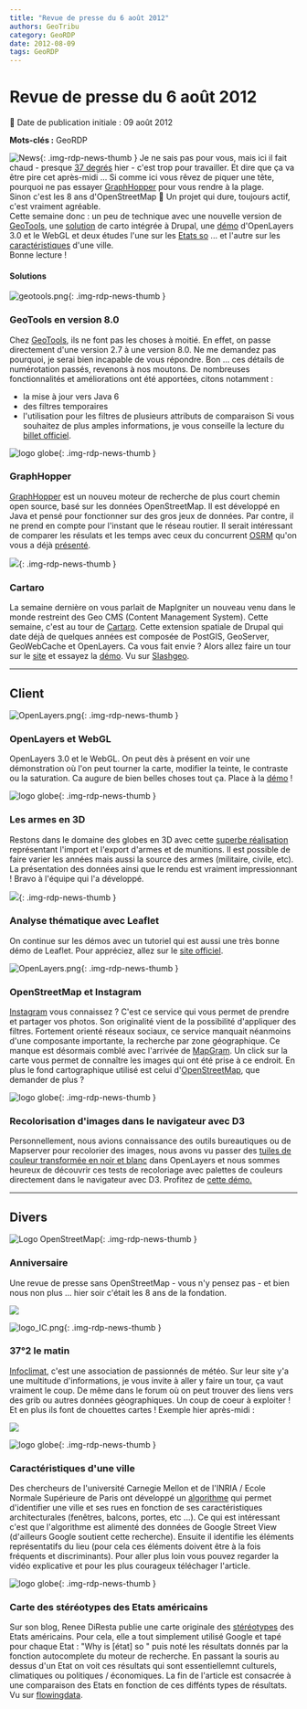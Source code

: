 ```yaml
---
title: "Revue de presse du 6 août 2012"
authors: GeoTribu
category: GeoRDP
date: 2012-08-09
tags: GeoRDP
---
```


# Revue de presse du 6 août 2012


:calendar: Date de publication initiale : 09 août 2012

**Mots-clés :** GeoRDP


![News](https://cdn.geotribu.fr/img/internal/icons-rdp-news/news.png "Icône news générique"){: .img-rdp-news-thumb }
 Je ne sais pas pour vous, mais ici il fait chaud - presque [37 degrés](#news22) hier - c'est trop pour travailler. Et dire que ça va être pire cet après-midi ... Si comme ici vous rêvez de piquer une tête, pourquoi ne pas essayer [GraphHopper](#news12) pour vous rendre à la plage.  
 Sinon c'est les 8 ans d'OpenStreetMap :slightly_smiling_face: Un projet qui dure, toujours actif, c'est vraiment agréable.  
 Cette semaine donc : un peu de technique avec une nouvelle version de [GeoTools](#news11), une [solution](#news21) de carto intégrée à Drupal, une [démo](#news23) d'OpenLayers 3.0 et le WebGL et deux études l'une sur les [Etats so](#news41) ... et l'autre sur les [caractéristiques](#news42) d'une ville.  
 Bonne lecture !




#### Solutions

 ![geotools.png](https://cdn.geotribu.fr/images/logos-icones/logiciels_librairies/geotools.png){: .img-rdp-news-thumb }

### GeoTools en version 8.0

 Chez [GeoTools](http://www.geotools.org/), ils ne font pas les choses à moitié. En effet, on passe directement d'une version 2.7 à une version 8.0. Ne me demandez pas pourquoi, je serai bien incapable de vous répondre. Bon ... ces détails de numérotation passés, revenons à nos moutons. De nombreuses fonctionnalités et améliorations ont été apportées, citons notamment :

  * la mise à jour vers Java 6
 * des filtres temporaires
 * l'utilisation pour les filtres de plusieurs attributs de comparaison
  Si vous souhaitez de plus amples informations, je vous conseille la lecture du [billet officiel](http://geotoolsnews.blogspot.fr/2012/08/geotools-80-released.html).




 ![logo globe](https://cdn.geotribu.fr/img/internal/icons-rdp-news/world.png "Icône de globe"){: .img-rdp-news-thumb }

### GraphHopper

 [GraphHopper](https://github.com/karussell/GraphHopper) est un nouveu moteur de recherche de plus court chemin open source, basé sur les données OpenStreetMap. Il est développé en Java et pensé pour fonctionner sur des gros jeux de données. Par contre, il ne prend en compte pour l'instant que le réseau routier. Il serait intéressant de comparer les résulats et les temps avec ceux du concurrent [OSRM](http://project-osrm.org/) qu'on vous a déjà [présenté](http://geotribu.net/node/520).




 ![](http://geotribu.net/sites/default/files/Tuto/img/Blog/drupal.png){: .img-rdp-news-thumb }

### Cartaro

 La semaine dernière on vous parlait de MapIgniter un nouveau venu dans le monde restreint des Geo CMS (Content Management System). Cette semaine, c'est au tour de [Cartaro](http://drupal.org/project/cartaro). Cette extension spatiale de Drupal qui date déjà de quelques années est composée de PostGIS, GeoServer, GeoWebCache et OpenLayers. Ca vous fait envie ? Alors allez faire un tour sur le [site](http://cartaro.org/) et essayez la [démo](http://demo.cartaro.org/). Vu sur [Slashgeo](http://slashgeo.org/2012/08/07/Cartaro-Geospatial-CMS).




----

## Client


 ![OpenLayers.png](https://cdn.geotribu.fr/images/logos-icones/logiciels_librairies/openlayers.png){: .img-rdp-news-thumb }

### OpenLayers et WebGL

 OpenLayers 3.0 et le WebGL. On peut dès à présent en voir une démonstration où l'on peut tourner la carte, modifier la teinte, le contraste ou la saturation. Ca augure de bien belles choses tout ça. Place à la [démo](http://dev.camptocamp.com/files/tpayne/ol3/demos/side-by-side/advanced-optimizations.html) !




 ![logo globe](https://cdn.geotribu.fr/img/internal/icons-rdp-news/world.png "Icône de globe"){: .img-rdp-news-thumb }

### Les armes en 3D

 Restons dans le domaine des globes en 3D avec cette [superbe réalisation](http://workshop.chromeexperiments.com/projects/armsglobe/) représentant l'import et l'export d'armes et de munitions. Il est possible de faire varier les années mais aussi la source des armes (militaire, civile, etc). La présentation des données ainsi que le rendu est vraiment impressionnant ! Bravo à l'équipe qui l'a développé.




 ![](https://cdn.geotribu.fr/images/logos-icones/logiciels_librairies/leaflet.png){: .img-rdp-news-thumb }

### Analyse thématique avec Leaflet

 On continue sur les démos avec un tutoriel qui est aussi une très bonne démo de Leaflet. Pour appréciez, allez sur le [site officiel](http://leaflet.cloudmade.com/examples/choropleth.html).




 ![OpenLayers.png](https://cdn.geotribu.fr/images/internal/icons-rdp-news/world.png){: .img-rdp-news-thumb }

### OpenStreetMap et Instagram

 [Instagram](http://instagram.com/) vous connaissez ? C'est ce service qui vous permet de prendre et partager vos photos. Son originalité vient de la possibilité d'appliquer des filtres. Fortement orienté réseaux sociaux, ce service manquait néanmoins d'une composante importante, la recherche par zone géographique. Ce manque est désormais comblé avec l'arrivée de [MapGram](http://www.mapgrams.com/). Un click sur la carte vous permet de connaître les images qui ont été prise à ce endroit. En plus le fond cartographique utilisé est celui d'[OpenStreetMap](https://www.openstreetmap.org/), que demander de plus ?




 ![logo globe](https://cdn.geotribu.fr/img/internal/icons-rdp-news/world.png "Icône de globe"){: .img-rdp-news-thumb }

### Recolorisation d'images dans le navigateur avec D3

 Personnellement, nous avions connaissance des outils bureautiques ou de Mapserver pour recolorier des images, nous avons vu passer des [tuiles de couleur transformée en noir et blanc](https://openlayers.org/dev/examples/osm-grayscale.html) dans OpenLayers et nous sommes heureux de découvrir ces tests de recoloriage avec palettes de couleurs directement dans le navigateur avec D3. Profitez de [cette démo.](http://bl.ocks.org/3289530)




----

## Divers

 ![Logo OpenStreetMap](https://cdn.geotribu.fr/images/logos-icones/OpenStreetMap/Openstreetmap.png){: .img-rdp-news-thumb }

### Anniversaire

 Une revue de presse sans OpenStreetMap - vous n'y pensez pas - et bien nous non plus ... hier soir c'était les 8 ans de la fondation.

 ![](https://p.twimg.com/Az6bzWOCUAALFNc.jpg:small)




 ![logo_IC.png](/sites/default/files/Tuto/img/Blog/logo_IC.png){: .img-rdp-news-thumb }

### 37°2 le matin

 [Infoclimat](http://www.infoclimat.fr), c'est une association de passionnés de météo. Sur leur site y'a une multitude d'informations, je vous invite à aller y faire un tour, ça vaut vraiment le coup. De même dans le forum où on peut trouver des liens vers des grib ou autres données géographiques. Un coup de coeur à exploiter ! Et en plus ils font de chouettes cartes ! Exemple hier après-midi :

 ![](http://www.geotribu.net/sites/default/files/Tuto/img/Blog/meteo-9-8-12.png)




 ![logo globe](https://cdn.geotribu.fr/img/internal/icons-rdp-news/world.png "Icône de globe"){: .img-rdp-news-thumb }

### Caractéristiques d'une ville

 Des chercheurs de l'université Carnegie Mellon et de l'INRIA / Ecole Normale Supérieure de Paris ont développé un [algorithme](http://graphics.cs.cmu.edu/projects/whatMakesParis/) qui permet d'identifier une ville et ses rues en fonction de ses caractéristiques architecturales (fenêtres, balcons, portes, etc ...). Ce qui est intéressant c'est que l'algorithme est alimenté des données de Google Street View (d'ailleurs Google soutient cette recherche). Ensuite il identifie les éléments représentatifs du lieu (pour cela ces éléments doivent être à la fois fréquents et discriminants). Pour aller plus loin vous pouvez regarder la vidéo explicative et pour les plus courageux téléchager l'article.




 ![logo globe](https://cdn.geotribu.fr/img/internal/icons-rdp-news/world.png "Icône de globe"){: .img-rdp-news-thumb }

### Carte des stéréotypes des Etats américains

 Sur son blog, Renee DiResta publie une carte originale des [stéréotypes](http://blog.noupsi.de/post/28896819324/why-are-americans-so) des Etats américains. Pour cela, elle a tout simplement utilisé Google et tapé pour chaque Etat : "Why is [état] so " puis noté les résultats donnés par la fonction autocomplete du moteur de recherche. En passant la souris au dessus d'un Etat on voit ces résultats qui sont essentiellemnt culturels, climatiques ou politiques / économiques. La fin de l'article est consacrée à une comparaison des Etats en fonction de ces diffénts types de résultats. Vu sur [flowingdata](http://flowingdata.com/2012/08/09/state-stereotypes-suggested-by-google/).
